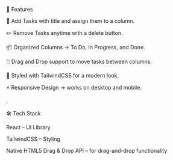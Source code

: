 🚀 Features

📝 Add Tasks with title and assign them to a column.

✏️ Remove Tasks anytime with a delete button.

📦 Organized Columns → To Do, In Progress, and Done.

🖱️ Drag and Drop support to move tasks between columns.

🎨 Styled with TailwindCSS for a modern look.

⚡ Responsive Design → works on desktop and mobile.


.

🛠️ Tech Stack

React
 – UI Library

TailwindCSS
 – Styling

Native HTML5 Drag & Drop API – for drag-and-drop functionality
